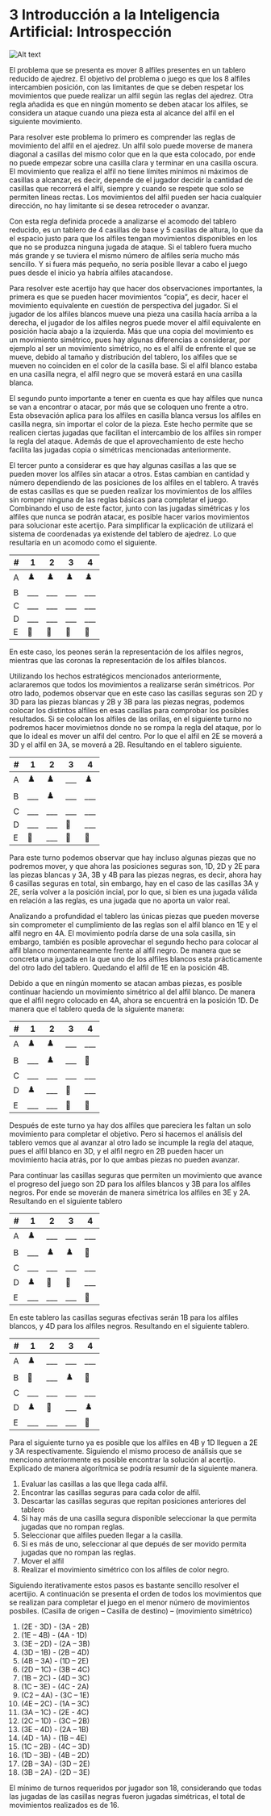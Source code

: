 # 3 Introducción a la Inteligencia Artificial: Introspección

![Alt text](images/chess_game.png)

El problema que se presenta es mover 8 alfiles presentes en un tablero reducido de ajedrez. El objetivo del problema o juego es que los 8 alfiles intercambien posición, con las limitantes de que se deben respetar los movimientos que puede realizar un alfil según las reglas del ajedrez. Otra regla añadida es que en ningún momento se deben atacar los alfiles, se considera un ataque cuando una pieza esta al alcance del alfil en el siguiente movimiento.

Para resolver este problema lo primero es comprender las reglas de movimiento del alfil en el ajedrez. Un alfil solo puede moverse de manera diagonal a casillas del mismo color que en la que esta colocado, por ende no puede empezar sobre una casilla clara y terminar en una casilla oscura. El movimiento que realiza el alfil no tiene límites mínimos ni máximos de casillas a alcanzar, es decir, depende de el jugador decidir la cantidad de casillas que recorrerá el alfil, siempre y cuando se respete que solo se permiten líneas rectas. Los movimientos del alfil pueden ser hacia cualquier dirección, no hay limitante si se desea retroceder o avanzar.

Con esta regla definida procede a analizarse el acomodo del tablero reducido, es un tablero de 4 casillas de base y 5 casillas de altura, lo que da el espacio justo para que los alfiles tengan movimientos disponibles en los que no se produzca ninguna jugada de ataque. Si el tablero fuera mucho más grande y se tuviera el mismo número de alfiles sería mucho más sencillo. Y si fuera más pequeño, no sería posible llevar a cabo el juego pues desde el inicio ya habría alfiles atacandose.

Para resolver este acertijo hay que hacer dos observaciones importantes, la primera es que se pueden hacer movimientos “copia”, es decir, hacer el movimiento equivalente en cuestión de perspectiva del jugador. Si el jugador de los alfiles blancos mueve una pieza una casilla hacía arriba a la derecha, el jugador de los alfiles negros puede mover el alfil equivalente en posición hacía abajo a la izquierda. Más que una copia del movimiento es un movimiento simétrico, pues hay algunas diferencias a considerar, por ejemplo al ser un movimiento simétrico, no es el alfil de enfrente el que se mueve, debido al tamaño y distribución del tablero, los alfiles que se mueven no coinciden en el color de la casilla base. Si el alfil blanco estaba en una casilla negra, el alfil negro que se moverá estará en una casilla blanca.

El segundo punto importante a tener en cuenta es que hay alfiles que nunca se van a encontrar o atacar, por más que se coloquen uno frente a otro. Esta obsevación aplica para los alfiles en casilla blanca versus los alfiles en casilla negra, sin importar el color de la pieza.  Este hecho permite que se realicen ciertas jugadas que facilitan el intercambio de los alfiles sin romper la regla del ataque. Además de que el aprovechamiento de este hecho facilita las jugadas copia o simétricas mencionadas anteriormente.

El tercer punto a considerar es que hay algunas casillas a las que se pueden mover los alfiles sin atacar a otros. Estas cambian en cantidad y número dependiendo de las posiciones de los alfiles en el tablero. A través de estas casillas es que se pueden realizar los movimientos de los alfiles sin romper ninguna de las reglas básicas para completar el juego. Combinando el uso de este factor, junto con las jugadas simétricas y los alfiles que nunca se podrán atacar, es posible hacer varios movimientos para solucionar este acertijo.
Para simplificar la explicación de utilizará el sistema de coordenadas ya existende del tablero de ajedrez. Lo que resultaría en un acomodo como el siguiente.

|#|1|2|3|4|
|---|---|---|---|---|
|A|♟️|♟️|♟️|♟️|
|B|___|___|___|___|
|C|___|___|___|___|
|D|___|___|___|___|
|E|👑|👑|👑|👑|

En este caso, los peones serán la representación de los alfiles negros, mientras que las coronas la representación de los alfiles blancos.

Utilizando los hechos estratégicos mencionados anteriormente, aclararemos que todos los movimientos a realizarse serán simétricos. Por otro lado, podemos observar que en este caso las casillas seguras son 2D y 3D para las piezas blancas y 2B y 3B para las piezas negras, podemos colocar los distintos alfiles en esas casillas para comprobar los posibles resultados. Si se colocan los alfiles de las orillas, en el siguiente turno no podremos hacer movimietnos donde no se rompa la regla del ataque, por lo que lo ideal es mover un alfil del centro. Por lo que el alfil en 2E se moverá a 3D y el alfil en 3A, se moverá a 2B. Resultando en el tablero siguiente.

|#|1|2|3|4|
|---|---|---|---|---|
|A|♟️|♟️|___|♟️|
|B|___|♟️|___|___|
|C|___|___|___|___|
|D|___|___|👑|___|
|E|👑|___|👑|👑|

Para este turno podemos observar que hay incluso algunas piezas que no podremos mover, y que ahora las posiciones seguras son, 1D, 2D y 2E para las piezas blancas y 3A, 3B y 4B para las piezas negras, es decir, ahora hay 6 casillas seguras en total, sin embargo, hay en el caso de las casillas 3A y 2E, sería volver a la posición incial, por lo que, si bien es una jugada válida en relación a las reglas, es una jugada que no aporta un valor real.

Analizando a profundidad el tablero las únicas piezas que pueden moverse sin comprometer el cumplimiento de las reglas son el alfil blanco en 1E y el alfil negro en 4A. El movimiento podría darse de una sola casilla, sin embargo, también es posible aprovechar el segundo hecho para colocar al alfil blanco momentaneamente frente al alfil negro. De manera que se concreta una jugada en la que uno de los alfiles blancos esta prácticamente del otro lado del tablero. Quedando el alfil de 1E en la posición 4B.

Debido a que en ningún momento se atacan ambas piezas, es posible continuar haciendo un movimiento simétrico al del alfil blanco. De manera que el alfil negro colocado en 4A, ahora se encuentrá en la posición 1D. De manera que el tablero queda de la siguiente manera:

|#|1|2|3|4|
|---|---|---|---|---|
|A|♟️|♟️|___|___|
|B|___|♟️|___|👑|
|C|___|___|___|___|
|D|♟️|___|👑|___|
|E|___|___|👑|👑|

Después de este turno ya hay dos alfiles que pareciera les faltan un solo movimiento para completar el objetivo. Pero si hacemos el análisis del tablero vemos que al avanzar al otro lado se incumple la regla del ataque, pues el alfil blanco en 3D, y el alfil negro en 2B pueden hacer un movimiento hacia atrás, por lo que ambas piezas no pueden avanzar.

Para continuar las casillas seguras que permiten un movimiento que avance el progreso del juego son 2D para los alfiles blancos y 3B para los alfiles negros. Por ende se moverán de manera simétrica los alfiles en 3E y 2A. Resultando en el siguiente tablero

|#|1|2|3|4|
|---|---|---|---|---|
|A|♟️|___|___|___|
|B|___|♟️|♟️|👑|
|C|___|___|___|___|
|D|♟️|👑|👑|___|
|E|___|___|___|👑|

En este tablero las casillas seguras efectivas serán 1B para los alfiles blancos, y 4D para los alfiles negros.  Resultando en el siguiente tablero.

|#|1|2|3|4|
|---|---|---|---|---|
|A|♟️|___|___|___|
|B|👑|___|♟️|👑|
|C|___|___|___|___|
|D|♟️|👑|___|♟️|
|E|___|___|___|👑|

Para el siguiente turno ya es posible que los alfiles en 4B y 1D lleguen a 2E y 3A respectivamente. Siguiendo el mismo proceso de análisis que se menciono anteriormente es posible encontrar la solución al acertijo. Explicado de manera algorítmica se podría resumir de la siguiente manera.

1. Evaluar las casillas a las que llega cada alfil.
2. Encontrar las casillas seguras para cada color de alfil.
3. Descartar las casillas seguras que repitan posiciones anteriores del tablero
4. Si hay más de una casilla segura disponible seleccionar la que permita jugadas que no rompan reglas.
5. Seleccionar que alfiles pueden llegar a la casilla.
6. Si es más de uno, seleccionar al que depués de ser movido permita jugadas que no rompan las reglas.
7. Mover el alfil
8. Realizar el movimiento simétrico con los alfiles de color negro.

Siguiendo iterativamente estos pasos es bastante sencillo resolver el acertijio. A continuación se presenta el orden de todos los movimientos que se realizan para completar el juego en el menor número de movimientos posbiles. (Casilla de origen – Casilla de destino) – (movimiento simétrico)

1. (2E - 3D) - (3A - 2B)
2. (1E – 4B) - (4A - 1D)
3. (3E – 2D) - (2A – 3B)
4. (3D – 1B) - (2B – 4D)
5. (4B – 3A) - (1D – 2E)
6. (2D – 1C) - (3B – 4C)
7. (1B – 2C) - (4D – 3C)
8. (1C – 3E) - (4C - 2A)
9. (C2 – 4A)  - (3C – 1E)
10. (4E – 2C) - (1A – 3C)
11. (3A – 1C) - (2E - 4C)
12. (2C – 1D) - (3C – 2B)
13. (3E – 4D) - (2A – 1B)
14. (4D - 1A) - (1B – 4E)
15. (1C – 2B) - (4C – 3D)
16. (1D – 3B) - (4B – 2D)
17. (2B – 3A) - (3D – 2E)
18. (3B – 2A) - (2D – 3E)

El mínimo de turnos requeridos por jugador son 18, considerando que todas las jugadas de las casillas negras fueron jugadas simétricas, el total de movimientos realizados es de 16.
